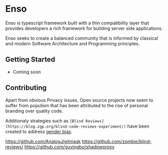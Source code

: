 # Enso

Enso is typescript framework built with a thin compatibility layer
that provides developers a rich framework for building server side applications.

Enso seeks to create a balanced community that is informed by classical
and modern Software Architecture and Programming principles.

## Getting Started

- Coming soon

## Contributing

Apart from obvious Privacy issues. Open source projects now seem to suffer from
populism that has been attributed to the rise of personal branding over quality code.

Additionaly strategies such as `[Blind Reviews](https://blog.zgp.org/blind-code-reviews-experiment/)` have been created to address [gender bias](https://blog.mozilla.org/blog/2018/03/08/gender-bias-code-reviews/).

https://github.com/AnalogJ/gitmask
https://github.com/zombie/blind-reviews/
https://github.com/guyingbo/shadowproxy
